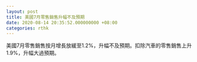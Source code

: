 ```yaml
---
layout: post
title: 美國7月零售銷售升幅不及預期
date: 2020-08-14 20:35:52.000000000 +08:00
categories: rthk
---
```


美國7月零售銷售按月增長放緩至1.2%，升幅不及預期。扣除汽車的零售銷售上升1.9%，升幅大過預期。
